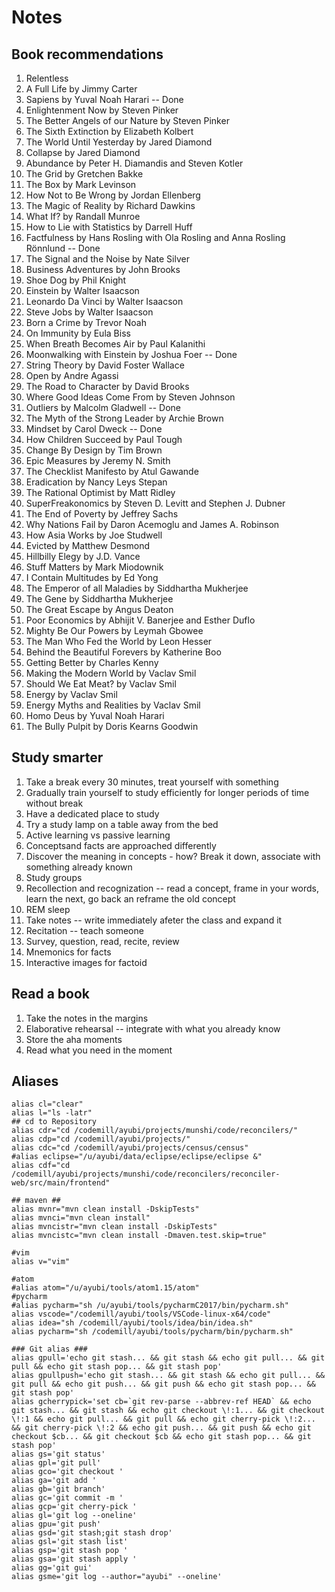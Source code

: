 # Notes

## Book recommendations

1. Relentless
2. A Full Life by Jimmy Carter
3. Sapiens by Yuval Noah Harari -- Done
4. Enlightenment Now by Steven Pinker
5. The Better Angels of our Nature by Steven Pinker
6. The Sixth Extinction by Elizabeth Kolbert
7. The World Until Yesterday by Jared Diamond
8. Collapse by Jared Diamond
9. Abundance by Peter H. Diamandis and Steven Kotler
10. The Grid by Gretchen Bakke
11. The Box by Mark Levinson
12. How Not to Be Wrong by Jordan Ellenberg
13. The Magic of Reality by Richard Dawkins
14. What If? by Randall Munroe
15. How to Lie with Statistics by Darrell Huff
16. Factfulness by Hans Rosling with Ola Rosling and Anna Rosling Rönnlund -- Done
17. The Signal and the Noise by Nate Silver
18. Business Adventures by John Brooks
19. Shoe Dog by Phil Knight
20. Einstein by Walter Isaacson
21. Leonardo Da Vinci by Walter Isaacson
22. Steve Jobs by Walter Isaacson
23. Born a Crime by Trevor Noah
24. On Immunity by Eula Biss
25. When Breath Becomes Air by Paul Kalanithi
26. Moonwalking with Einstein by Joshua Foer -- Done
27. String Theory by David Foster Wallace
28. Open by Andre Agassi
29. The Road to Character by David Brooks
30. Where Good Ideas Come From by Steven Johnson
31. Outliers by Malcolm Gladwell -- Done
32. The Myth of the Strong Leader by Archie Brown
33. Mindset by Carol Dweck -- Done
34. How Children Succeed by Paul Tough
35. Change By Design by Tim Brown
36. Epic Measures by Jeremy N. Smith
37. The Checklist Manifesto by Atul Gawande
38. Eradication by Nancy Leys Stepan
39. The Rational Optimist by Matt Ridley
40. SuperFreakonomics by Steven D. Levitt and Stephen J. Dubner
41. The End of Poverty by Jeffrey Sachs
42. Why Nations Fail by Daron Acemoglu and James A. Robinson
43. How Asia Works by Joe Studwell
44. Evicted by Matthew Desmond
45. Hillbilly Elegy by J.D. Vance
46. Stuff Matters by Mark Miodownik
47. I Contain Multitudes by Ed Yong
48. The Emperor of all Maladies by Siddhartha Mukherjee
49. The Gene by Siddhartha Mukherjee
50. The Great Escape by Angus Deaton
51. Poor Economics by Abhijit V. Banerjee and Esther Duflo
52. Mighty Be Our Powers by Leymah Gbowee
53. The Man Who Fed the World by Leon Hesser
54. Behind the Beautiful Forevers by Katherine Boo
55. Getting Better by Charles Kenny
56. Making the Modern World by Vaclav Smil
57. Should We Eat Meat? by Vaclav Smil
58. Energy by Vaclav Smil
59. Energy Myths and Realities by Vaclav Smil
60. Homo Deus by Yuval Noah Harari
61. The Bully Pulpit by Doris Kearns Goodwin

## Study smarter

1. Take a break every 30 minutes, treat yourself with something
2. Gradually train yourself to study efficiently for longer periods of time without break
3. Have a dedicated place to study
4. Try a study lamp on a table away from the bed
5. Active learning vs passive learning
6. Conceptsand facts are approached differently
7. Discover the meaning in concepts - how? Break it down, associate with something already known
8. Study groups
9. Recollection and recognization -- read a concept, frame in your words, learn the next, go back an reframe the old concept
10. REM sleep
11. Take notes -- write immediately afeter the class and expand it
12. Recitation -- teach someone
13. Survey, question, read, recite, review
14. Mnemonics for facts
15. Interactive images for factoid

## Read a book

1. Take the notes in the margins
2. Elaborative rehearsal -- integrate with what you already know
3. Store the aha moments
4. Read what you need in the moment

## Aliases

```
alias cl="clear"
alias l="ls -latr"
## cd to Repository
alias cdr="cd /codemill/ayubi/projects/munshi/code/reconcilers/"
alias cdp="cd /codemill/ayubi/projects/"
alias cdc="cd /codemill/ayubi/projects/census/census"
#alias eclipse="/u/ayubi/data/eclipse/eclipse/eclipse &"
alias cdf="cd /codemill/ayubi/projects/munshi/code/reconcilers/reconciler-web/src/main/frontend"

## maven ##
alias mvnr="mvn clean install -DskipTests"
alias mvnci="mvn clean install"
alias mvncistr="mvn clean install -DskipTests"
alias mvncistc="mvn clean install -Dmaven.test.skip=true"

#vim
alias v="vim"

#atom
#alias atom="/u/ayubi/tools/atom1.15/atom"
#pycharm
#alias pycharm="sh /u/ayubi/tools/pycharmC2017/bin/pycharm.sh"
alias vscode="/codemill/ayubi/tools/VSCode-linux-x64/code"
alias idea="sh /codemill/ayubi/tools/idea/bin/idea.sh"
alias pycharm="sh /codemill/ayubi/tools/pycharm/bin/pycharm.sh"

### Git alias ###
alias gpull='echo git stash... && git stash && echo git pull... && git pull && echo git stash pop... && git stash pop'
alias gpullpush='echo git stash... && git stash && echo git pull... && git pull && echo git push... && git push && echo git stash pop... && git stash pop'
alias gcherrypick='set cb=`git rev-parse --abbrev-ref HEAD` && echo git stash... && git stash && echo git checkout \!:1... && git checkout \!:1 && echo git pull... && git pull && echo git cherry-pick \!:2... && git cherry-pick \!:2 && echo git push... && git push && echo git checkout $cb... && git checkout $cb && echo git stash pop... && git stash pop'
alias gs='git status'
alias gpl='git pull'
alias gco='git checkout '
alias ga='git add '
alias gb='git branch'
alias gc='git commit -m '
alias gcp='git cherry-pick '
alias gl='git log --oneline'
alias gpu='git push'
alias gsd='git stash;git stash drop'
alias gsl='git stash list'
alias gsp='git stash pop '
alias gsa='git stash apply '
alias gg='git gui'
alias gsme='git log --author="ayubi" --oneline'
```
